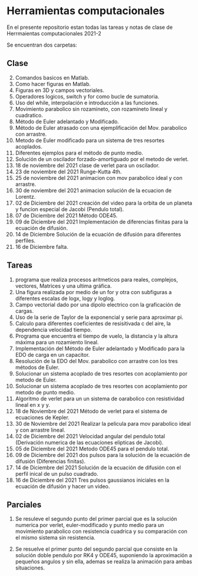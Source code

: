 # Herramientas computacionales

En el presente repositorio estan todas las tareas y notas de clase de Herrmaientas computacionales 2021-2

Se encuentran dos carpetas:

## Clase

2. Comandos basicos en Matlab.
3. Como hacer figuras en Matlab.
4. Figuras en 3D y campos vectoriales.
5. Operadores logicos, switch y for como bucle de sumatoria.
6. Uso del while, interpolación e introducción a las funciones.
7. Movimiento parabolico sin rozamineto, con rozamineto lineal y cuadratico.
8. Método de Euler adelantado y Modificado.
9. Método de Euler atrasado con una ejemplificación del Mov. parabolico con arrastre.
10. Metodo de Euler modificado para un sistema de tres resortes acoplados.
11. Diferentes ejemplos para el método de punto medio.
12. Solución de un oscilador forzado-amortiguado por el metodo de verlet.
13. 18 de noviembre del 2021 clase de verlet para un oscilador.
14. 23 de noviembre del 2021 Runge-Kutta 4th.
15. 25 de noviembre del 2021 animacion con mov parabolico ideal y con arrastre.
16. 30 de noviembre del 2021 animacion solución de la ecuacion de Lorentz.
17. 02 de Diciembre del 2021 creación del video para la orbita de un planeta y funcion especial de Jacobi (Pendulo total).
18. 07 de Diciembre del 2021 Método ODE45.
19. 09 de Diciembre del 2021 Implementación de diferencias finitas para la ecuación de difusión.
20. 14 de Diciembre Solución de la ecuación de difusión para diferentes perfiles.
21. 16 de Diciembre falta.


## Tareas

1. programa que realiza procesos aritmeticos para reales, complejos, vectores, Matrices 
y una ultima gráfica.
2. Una figura realizada por medio de un for y otra con subfiguras a diferentes escalas 
de logx, logy y loglog.
3. Campo vectorial dado por una dipolo electrico con la graficación de cargas.
4. Uso de la serie de Taylor de la exponencial y serie para aproximar pi.
5. Calculo para diferentes coeficientes de resisitivada c del aire, la dependencia velocidad tiempo.
6. Programa que encuentra el tiempo de vuelo, la distancia y la altura máxima para un rozamiento lineal.
7. Implementación del Método de Euler adelantado y Modificado para la EDO de carga en un capacitor.
8. Resolución de la EDO  del Mov. parabolico con arrastre con los tres métodos de Euler.
9. Solucionar un sistema acoplado de tres resortes con acoplamiento por metodo de Euler.
10. Solucionar un sistema acoplado de tres resortes con acoplamiento por metodo de punto medio.
11. Algoritmo de verlet para un un sistema de oarabolico con resistividad lineal en x y y.
12. 18 de Noviembre del 2021 Método de verlet para el sistema de ecuaciones de Kepler.
13. 30 de Noviembre del 2021 Realizar la pelicula para mov parabolico ideal y con arrastre lineal.
14. 02 de Diciembre del 2021 Velocidad angular del pendulo total (Derivación numerica de las ecuaciones elipticas de Jacobi).
15. 05 de Diciembre del 2021 Metodo ODE45 para el pendulo total.
16. 09 de Diciembre del 2021 dos pulsos para la solución de la ecuación de difusión (Diferencias finitas).
17. 14 de Diciembre del 2021 Solución de la ecuación de difusión con el perfil inical de un pulso cuadrado.
18. 16 de Diciembre del 2021 Tres pulsos gaussianos iniciales en la ecuación de difusión y hacer un video.

## Parciales

1. Se resuleve el segundo punto del primer parcial que es la solución numerica por verlet, euler-modificado 
y punto medio para un movimiento parabolico con resistencia cuadrica y su comparación con el mismo sistema sin 
resistencia.

2. Se resuelve el primer punto del segundo parcial que consiste en la solución doble pendulo por RK4 y ODE45, suponiendo la aproximación a pequeños angulos y sin ella, ademas se realiza la animación para ambas situaciones.
